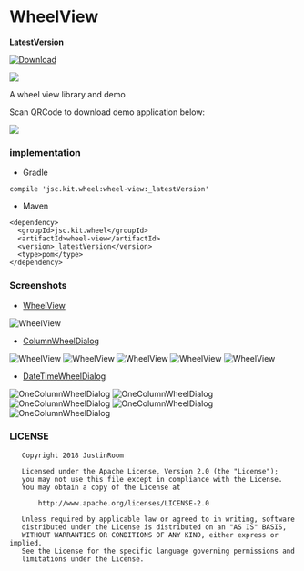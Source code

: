 # WheelView
**LatestVersion**

[ ![Download](https://api.bintray.com/packages/justinquote/maven/wheel-view/images/download.svg) ](https://bintray.com/justinquote/maven/wheel-view/_latestVersion)  

<a href='https://bintray.com/justinquote/maven/wheel-view?source=watch' alt='Get automatic notifications about new "wheel-view" versions'><img src='https://www.bintray.com/docs/images/bintray_badge_color.png'></a>

A wheel view library and demo


Scan QRCode to download demo application below:

![](/output/wheel_view_demo_qr_code.png)

### implementation
+ Gradle
```
compile 'jsc.kit.wheel:wheel-view:_latestVersion'
```
+ Maven
```
<dependency>
  <groupId>jsc.kit.wheel</groupId>
  <artifactId>wheel-view</artifactId>
  <version>_latestVersion</version>
  <type>pom</type>
</dependency>
```

### Screenshots
+ [WheelView](/wheelLibrary/src/main/java/jsc/kit/wheel/base/WheelView.java)

![WheelView](/output/shots/wheel_view.png)

+ [ColumnWheelDialog](/wheelLibrary/src/main/java/jsc/kit/wheel/dialog/ColumnWheelDialog.java)

![WheelView](/output/shots/column_wheel01.png)
![WheelView](/output/shots/column_wheel02.png)
![WheelView](/output/shots/column_wheel03.png)
![WheelView](/output/shots/column_wheel04.png)
![WheelView](/output/shots/column_wheel05.png)

+ [DateTimeWheelDialog](/wheelLibrary/src/main/java/jsc/kit/wheel/dialog/DateTimeWheelDialog.java)

![OneColumnWheelDialog](/output/shots/date_time_wheel01.png)
![OneColumnWheelDialog](/output/shots/date_time_wheel02.png)
![OneColumnWheelDialog](/output/shots/date_time_wheel03.png)
![OneColumnWheelDialog](/output/shots/date_time_wheel04.png)
![OneColumnWheelDialog](/output/shots/date_time_wheel05.png)

### LICENSE
```
   Copyright 2018 JustinRoom

   Licensed under the Apache License, Version 2.0 (the "License");
   you may not use this file except in compliance with the License.
   You may obtain a copy of the License at

       http://www.apache.org/licenses/LICENSE-2.0

   Unless required by applicable law or agreed to in writing, software
   distributed under the License is distributed on an "AS IS" BASIS,
   WITHOUT WARRANTIES OR CONDITIONS OF ANY KIND, either express or implied.
   See the License for the specific language governing permissions and
   limitations under the License.
```
